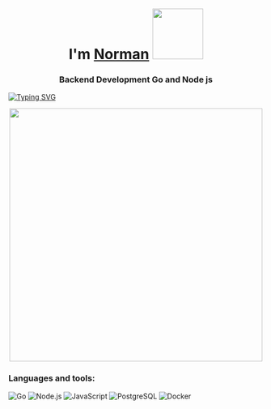 <h1 align="center">
  I'm <a href="https://www.youtube.com/watch?v=Wm1ttXHLwl4&ab_channel=KrzysztofUtbult" target="_blank">Norman</a> 
  <img src="https://media.tenor.com/ef_emJau35YAAAAi/anime-anime-character.gif" height="100"/>
</h1>

<h3 align="center">Backend Development Go and Node js</h3>

[![Typing SVG](https://readme-typing-svg.demolab.com?font=Fira+Code&pause=1000&color=F70000&width=435&lines=I+hope+one+day+you'll+forgive+me)](https://git.io/typing-svg)

<div align="center">
  <img src="https://c.tenor.com/jmVVCR9LqT8AAAAd/tenor.gif" height="500"/>
</div>


### Languages and tools:
![Go](https://img.shields.io/badge/Go-00ADD8?style=for-the-badge&logo=go&logoColor=white)
![Node.js](https://img.shields.io/badge/Node.js-339933?style=for-the-badge&logo=nodedotjs&logoColor=white)
![JavaScript](https://img.shields.io/badge/JavaScript-F7DF1E?style=for-the-badge&logo=javascript&logoColor=black)
![PostgreSQL](https://img.shields.io/badge/PostgreSQL-316192?style=for-the-badge&logo=postgresql&logoColor=white)
![Docker](https://img.shields.io/badge/Docker-2496ED?style=for-the-badge&logo=docker&logoColor=white)
